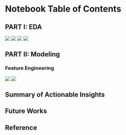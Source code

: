 

# Notebook Table of Contents

## PART I: EDA

<img src = '../main/Data & Figures/dataset_title_wordcloud.png'>

<img src = '../main/Data & Figures/dataset_title.png'>

<img src = '../main/Data & Figures/cleaned_label_wordcloud.png'>

<img src = '../main/Data & Figures/cleaned_label.png'>

## PART II: Modeling

### Feature Engineering

<img src = '../main/Data & Figures/bigram.png'>

<img src = '../main/Data & Figures/trigram.png'>

##  Summary of Actionable Insights


##  Future Works


## Reference

